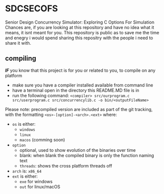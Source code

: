 # SDCSECOFS
Senior Design Concurrency Simulator: Exploring C Options For Simulation 
Chances are, if you are looking at this repository and have no idea what it means, it isnt meant for you. This repository is public as to save me the time and enegry i would spend sharing this repositry with the people i need to share it with.

## compiling
***IF*** you know that this project is for you or related to you, to compile on any platform
 - make sure you have a compiler installed available from command line
 - have a terminal open in the directory this README.MD file is in
 - run the following command: ```<compiler> src/ourprogram.c src/userprogram.c src/concurrencylib.c -o bin/<outputFileName>```

Please note: precompiled version are included as part of the git tracking, with the formatting `<os>-[option]-<arch>.<ext>` where:
 - `os` is either: 
   - `windows`
   - `linux`
   - `macos` (comming soon)
 - `option`
   - optional, used to show evolution of the binaries over time
   - blank: when blank the compiled binary is only the function naming text
   - `threads`: shows the cross platform threads off
 - `arch` is: `x86_64`
 - `ext` is either: 
   - `exe` for windows
   - `out` for linux/macOS
